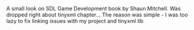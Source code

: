 A small look on SDL Game Development book by Shaun Mitchell.
Was dropped right about tinyxml chapter... The reason was simple - I was too lazy to fix linking issues with my project and tinyxml lib

